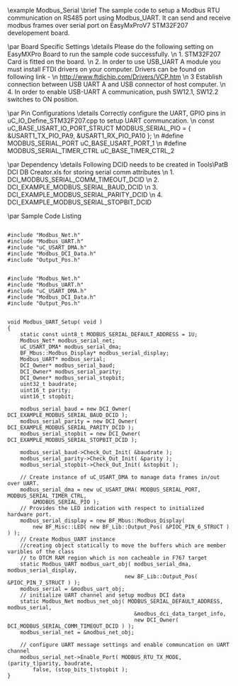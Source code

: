 \example  Modbus_Serial
\brief    The sample code to setup a Modbus RTU communication on RS485 port using Modbus_UART. It can send and receive modbus frames over serial port on EasyMxProV7 STM32F207 developement board.

\par Board Specific Settings
 \details  Please do the following setting on EasyMXPro Board to run the sample code successfully.
 \n        1. STM32F207 Card is fitted on the board.
 \n        2. In order to use USB_UART A module you must install FTDI drivers on your computer. Drivers can be found on following link -
 \n           http://www.ftdichip.com/Drivers/VCP.htm
 \n        3  Establish connection between USB UART A and USB connector of host computer.
 \n        4. In order to enable USB-UART A communication, push SW12.1, SW12.2 switches to ON position.

\par Pin Configurations
 \details   Correctly configure the UART, GPIO pins in uC_IO_Define_STM32F207.cpp to setup UART communcation.
 \n         const uC_BASE_USART_IO_PORT_STRUCT MODBUS_SERIAL_PIO = { &USART1_TX_PIO_PA9, &USART1_RX_PIO_PA10 };
 \n         #define MODBUS_SERIAL_PORT          uC_BASE_USART_PORT_1
 \n         #define MODBUS_SERIAL_TIMER_CTRL    uC_BASE_TIMER_CTRL_2

\par Dependency
 \details Following DCID needs to be created in Tools\PatB DCI DB Creator.xls for storing serial comm attributes
 \n 1. DCI_MODBUS_SERIAL_COMM_TIMEOUT_DCID
 \n 2. DCI_EXAMPLE_MODBUS_SERIAL_BAUD_DCID
 \n 3. DCI_EXAMPLE_MODBUS_SERIAL_PARITY_DCID
 \n 4. DCI_EXAMPLE_MODBUS_SERIAL_STOPBIT_DCID

 \par Sample Code Listing
~~~~{.cpp}

#include "Modbus_Net.h"
#include "Modbus_UART.h"
#include "uC_USART_DMA.h"
#include "Modbus_DCI_Data.h"
#include "Output_Pos.h"


#include "Modbus_Net.h"
#include "Modbus_UART.h"
#include "uC_USART_DMA.h"
#include "Modbus_DCI_Data.h"
#include "Output_Pos.h"


void Modbus_UART_Setup( void )
{
	static const uint8_t MODBUS_SERIAL_DEFAULT_ADDRESS = 1U;
	Modbus_Net* modbus_serial_net;
	uC_USART_DMA* modbus_serial_dma;
	BF_Mbus::Modbus_Display* modbus_serial_display;
	Modbus_UART* modbus_serial;
	DCI_Owner* modbus_serial_baud;
	DCI_Owner* modbus_serial_parity;
	DCI_Owner* modbus_serial_stopbit;
	uint32_t baudrate;
	uint16_t parity;
	uint16_t stopbit;

	modbus_serial_baud = new DCI_Owner( DCI_EXAMPLE_MODBUS_SERIAL_BAUD_DCID );
	modbus_serial_parity = new DCI_Owner( DCI_EXAMPLE_MODBUS_SERIAL_PARITY_DCID );
	modbus_serial_stopbit = new DCI_Owner( DCI_EXAMPLE_MODBUS_SERIAL_STOPBIT_DCID );

	modbus_serial_baud->Check_Out_Init( &baudrate );
	modbus_serial_parity->Check_Out_Init( &parity );
	modbus_serial_stopbit->Check_Out_Init( &stopbit );

	// Create instance of uC_USART_DMA to manage data frames in/out over UART.
	modbus_serial_dma = new uC_USART_DMA( MODBUS_SERIAL_PORT, MODBUS_SERIAL_TIMER_CTRL,
		&MODBUS_SERIAL_PIO );
	// Provides the LED indication with respect to initialized hardware port.
	modbus_serial_display = new BF_Mbus::Modbus_Display(
		new BF_Misc::LED( new BF_Lib::Output_Pos( &PIOC_PIN_6_STRUCT ) ) );
	// Create Modbus_UART instance
	//creating object statically to move the buffers which are member varibles of the class
	// to DTCM RAM region which is non cacheable in F767 target
	static Modbus_UART modbus_uart_obj( modbus_serial_dma, modbus_serial_display,
									 new BF_Lib::Output_Pos( &PIOC_PIN_7_STRUCT ) );
	modbus_serial = &modbus_uart_obj;
	// initialize UART channel and setup modbus DCI data
	static Modbus_Net modbus_net_obj( MODBUS_SERIAL_DEFAULT_ADDRESS, modbus_serial,
										&modbus_dci_data_target_info,
										new DCI_Owner( DCI_MODBUS_SERIAL_COMM_TIMEOUT_DCID ) );
	modbus_serial_net = &modbus_net_obj;
	
	// configure UART message settings and enable communcation on UART channel
	modbus_serial_net->Enable_Port( MODBUS_RTU_TX_MODE, (parity_t)parity, baudrate,
		false, (stop_bits_t)stopbit );
}

~~~~
